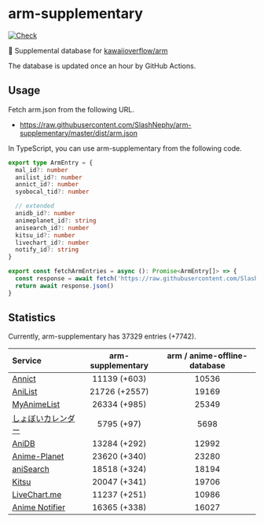 # arm-supplementary

[![Check](https://github.com/SlashNephy/arm-supplementary/actions/workflows/check-node.yml/badge.svg)](https://github.com/SlashNephy/arm-supplementary/actions/workflows/check-node.yml)

💊 Supplemental database for [kawaiioverflow/arm](https://github.com/kawaiioverflow/arm)

The database is updated once an hour by GitHub Actions.

## Usage

Fetch arm.json from the following URL.

- https://raw.githubusercontent.com/SlashNephy/arm-supplementary/master/dist/arm.json

In TypeScript, you can use arm-supplementary from the following code.

```TypeScript
export type ArmEntry = {
  mal_id?: number
  anilist_id?: number
  annict_id?: number
  syobocal_tid?: number

  // extended
  anidb_id?: number
  animeplanet_id?: string
  anisearch_id?: number
  kitsu_id?: number
  livechart_id?: number
  notify_id?: string
}

export const fetchArmEntries = async (): Promise<ArmEntry[]> => {
  const response = await fetch('https://raw.githubusercontent.com/SlashNephy/arm-supplementary/master/dist/arm.json')
  return await response.json()
}
```

## Statistics

Currently, arm-supplementary has 37329 entries (+7742).

| Service                                     | arm-supplementary | arm / anime-offline-database |
| :------------------------------------------ | :---------------: | :--------------------------: |
| [Annict](https://annict.com)                |   11139 (+603)    |            10536             |
| [AniList](https://anilist.co)               |   21726 (+2557)   |            19169             |
| [MyAnimeList](https://myanimelist.net)      |   26334 (+985)    |            25349             |
| [しょぼいカレンダー](https://cal.syoboi.jp) |    5795 (+97)     |             5698             |
| [AniDB](https://anidb.net)                  |   13284 (+292)    |            12992             |
| [Anime-Planet](https://anime-planet.com)    |   23620 (+340)    |            23280             |
| [aniSearch](https://anisearch.com)          |   18518 (+324)    |            18194             |
| [Kitsu](https://kitsu.io)                   |   20047 (+341)    |            19706             |
| [LiveChart.me](https://livechart.me)        |   11237 (+251)    |            10986             |
| [Anime Notifier](https://notify.moe)        |   16365 (+338)    |            16027             |
